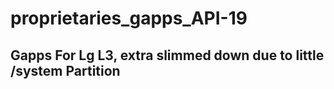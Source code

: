 proprietaries_gapps_API-19
==========================

Gapps For Lg L3, extra slimmed down due to little /system Partition
---------------------------------------------------
